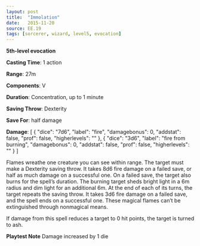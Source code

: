 ```yaml
---
layout: post
title:  "Immolation"
date:   2015-11-20
source: EE.19
tags: [sorcerer, wizard, level5, evocation]
---
```


**5th-level evocation**

**Casting Time**: 1 action

**Range**: 27m

**Components**: V

**Duration**: Concentration, up to 1 minute

**Saving Throw**: Dexterity

**Save For**: half damage

**Damage**: [ { "dice": "7d6", "label": "fire", "damagebonus": 0, "addstat": false, "prof": false, "higherlevels": "" }, { "dice": "3d6", "label": "fire from burning", "damagebonus": 0, "addstat": false, "prof": false, "higherlevels": "" } ]

Flames wreathe one creature you can see within range. The target must make a Dexterity saving throw. It takes 8d6 fire damage on a failed save, or half as much damage on a successful one. On a failed save, the target also burns for the spell’s duration. The burning target sheds bright light in a 6m radius and dim light for an additional 6m. At the end of each of its turns, the target repeats the saving throw. It takes 3d6 fire damage on a failed save, and the spell ends on a successful one. These magical flames can’t be extinguished through nonmagical means.

If damage from this spell reduces a target to 0 hit points, the target is turned to ash.

**Playtest Note** Damage increased by 1 die
